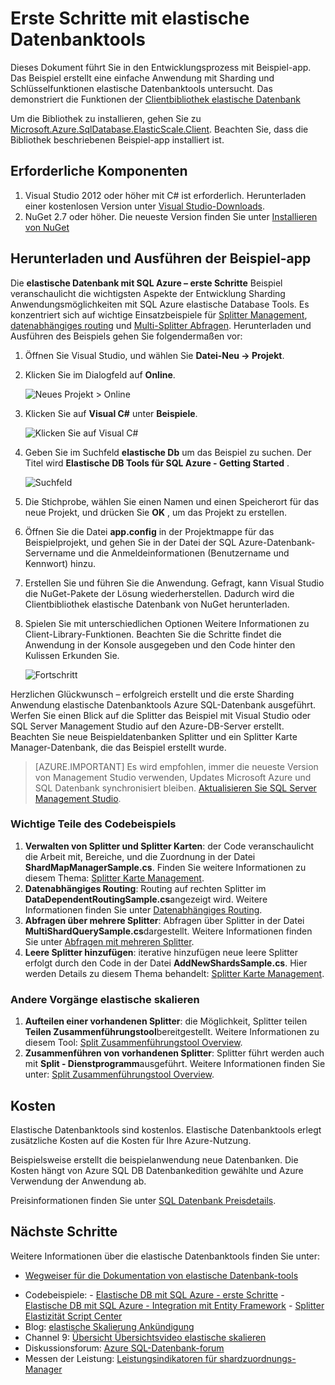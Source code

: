 <properties 
    pageTitle="Erste Schritte mit elastische Datenbanktools" 
    description="Grundlegende Erklärung elastische Datenbank Tools Feature von Azure SQL-Datenbank einschließlich einfache Beispiel-app ausgeführt." 
    services="sql-database" 
    documentationCenter="" 
    manager="jhubbard" 
    authors="ddove" 
    editor="CarlRabeler"/>

<tags 
    ms.service="sql-database" 
    ms.workload="sql-database" 
    ms.tgt_pltfrm="na" 
    ms.devlang="na" 
    ms.topic="article" 
    ms.date="05/27/2016" 
    ms.author="ddove"/>

# <a name="get-started-with-elastic-database-tools"></a>Erste Schritte mit elastische Datenbanktools

Dieses Dokument führt Sie in den Entwicklungsprozess mit Beispiel-app. Das Beispiel erstellt eine einfache Anwendung mit Sharding und Schlüsselfunktionen elastische Datenbanktools untersucht. Das demonstriert die Funktionen der [Clientbibliothek elastische Datenbank](sql-database-elastic-database-client-library.md)

Um die Bibliothek zu installieren, gehen Sie zu [Microsoft.Azure.SqlDatabase.ElasticScale.Client](https://www.nuget.org/packages/Microsoft.Azure.SqlDatabase.ElasticScale.Client/). Beachten Sie, dass die Bibliothek beschriebenen Beispiel-app installiert ist.

## <a name="prerequisites"></a>Erforderliche Komponenten

1. Visual Studio 2012 oder höher mit C# ist erforderlich. Herunterladen einer kostenlosen Version unter [Visual Studio-Downloads](http://www.visualstudio.com/downloads/download-visual-studio-vs.aspx).
2. NuGet 2.7 oder höher. Die neueste Version finden Sie unter [Installieren von NuGet](http://docs.nuget.org/docs/start-here/installing-nuget)

## <a name="download-and-run-the-sample-app"></a>Herunterladen und Ausführen der Beispiel-app

Die **elastische Datenbank mit SQL Azure – erste Schritte** Beispiel veranschaulicht die wichtigsten Aspekte der Entwicklung Sharding Anwendungsmöglichkeiten mit SQL Azure elastische Database Tools. Es konzentriert sich auf wichtige Einsatzbeispiele für [Splitter Management](sql-database-elastic-scale-shard-map-management.md), [datenabhängiges routing](sql-database-elastic-scale-data-dependent-routing.md) und [Multi-Splitter Abfragen](sql-database-elastic-scale-multishard-querying.md). Herunterladen und Ausführen des Beispiels gehen Sie folgendermaßen vor: 

1. Öffnen Sie Visual Studio, und wählen Sie **Datei-Neu -> Projekt**.
2. Klicken Sie im Dialogfeld auf **Online**.

    ![Neues Projekt > Online][2]
3. Klicken Sie auf **Visual C#** unter **Beispiele**.

    ![Klicken Sie auf Visual C#][3]
4. Geben Sie im Suchfeld **elastische Db** um das Beispiel zu suchen. Der Titel wird **Elastische DB Tools für SQL Azure - Getting Started** .

    ![Suchfeld][1]
 
5. Die Stichprobe, wählen Sie einen Namen und einen Speicherort für das neue Projekt, und drücken Sie **OK** , um das Projekt zu erstellen.
6. Öffnen Sie die Datei **app.config** in der Projektmappe für das Beispielprojekt, und gehen Sie in der Datei der SQL Azure-Datenbank-Servername und die Anmeldeinformationen (Benutzername und Kennwort) hinzu.
7. Erstellen Sie und führen Sie die Anwendung. Gefragt, kann Visual Studio die NuGet-Pakete der Lösung wiederherstellen. Dadurch wird die Clientbibliothek elastische Datenbank von NuGet herunterladen.
8. Spielen Sie mit unterschiedlichen Optionen Weitere Informationen zu Client-Library-Funktionen. Beachten Sie die Schritte findet die Anwendung in der Konsole ausgegeben und den Code hinter den Kulissen Erkunden Sie.

    ![Fortschritt][4]

Herzlichen Glückwunsch – erfolgreich erstellt und die erste Sharding Anwendung elastische Datenbanktools Azure SQL-Datenbank ausgeführt. Werfen Sie einen Blick auf die Splitter das Beispiel mit Visual Studio oder SQL Server Management Studio auf den Azure-DB-Server erstellt. Beachten Sie neue Beispieldatenbanken Splitter und ein Splitter Karte Manager-Datenbank, die das Beispiel erstellt wurde.

> [AZURE.IMPORTANT] Es wird empfohlen, immer die neueste Version von Management Studio verwenden, Updates Microsoft Azure und SQL Datenbank synchronisiert bleiben. [Aktualisieren Sie SQL Server Management Studio](https://msdn.microsoft.com/library/mt238290.aspx).


### <a name="key-pieces-of-the-code-sample"></a>Wichtige Teile des Codebeispiels

1. **Verwalten von Splitter und Splitter Karten**: der Code veranschaulicht die Arbeit mit, Bereiche, und die Zuordnung in der Datei **ShardMapManagerSample.cs**. Finden Sie weitere Informationen zu diesem Thema: [Splitter Karte Management](http://go.microsoft.com/?linkid=9862595).  
2. **Datenabhängiges Routing**: Routing auf rechten Splitter im **DataDependentRoutingSample.cs**angezeigt wird. Weitere Informationen finden Sie unter [Datenabhängiges Routing](http://go.microsoft.com/?linkid=9862596). 
3. **Abfragen über mehrere Splitter**: Abfragen über Splitter in der Datei **MultiShardQuerySample.cs**dargestellt. Weitere Informationen finden Sie unter [Abfragen mit mehreren Splitter](http://go.microsoft.com/?linkid=9862597).
4. **Leere Splitter hinzufügen**: iterative hinzufügen neue leere Splitter erfolgt durch den Code in der Datei **AddNewShardsSample.cs**. Hier werden Details zu diesem Thema behandelt: [Splitter Karte Management](http://go.microsoft.com/?linkid=9862595).

### <a name="other-elastic-scale-operations"></a>Andere Vorgänge elastische skalieren

1. **Aufteilen einer vorhandenen Splitter**: die Möglichkeit, Splitter teilen **Teilen Zusammenführungstool**bereitgestellt. Weitere Informationen zu diesem Tool: [Split Zusammenführungstool Overview](sql-database-elastic-scale-overview-split-and-merge.md).
2. **Zusammenführen von vorhandenen Splitter**: Splitter führt werden auch mit **Split - Dienstprogramm**ausgeführt. Weitere Informationen finden Sie unter: [Split Zusammenführungstool Overview](sql-database-elastic-scale-overview-split-and-merge.md).   


## <a name="cost"></a>Kosten

Elastische Datenbanktools sind kostenlos. Elastische Datenbanktools erlegt zusätzliche Kosten auf die Kosten für Ihre Azure-Nutzung. 

Beispielsweise erstellt die beispielanwendung neue Datenbanken. Die Kosten hängt von Azure SQL DB Datenbankedition gewählte und Azure Verwendung der Anwendung ab.

Preisinformationen finden Sie unter [SQL Datenbank Preisdetails](https://azure.microsoft.com/pricing/details/sql-database/).

## <a name="next-steps"></a>Nächste Schritte
Weitere Informationen über die elastische Datenbanktools finden Sie unter:

* [Wegweiser für die Dokumentation von elastische Datenbank-tools](https://azure.microsoft.com/documentation/learning-paths/sql-database-elastic-scale/) 
-    Codebeispiele: 
    -    [Elastische DB mit SQL Azure - erste Schritte](http://code.msdn.microsoft.com/Elastic-Scale-with-Azure-a80d8dc6?SRC=VSIDE)
    -    [Elastische DB mit SQL Azure - Integration mit Entity Framework](http://code.msdn.microsoft.com/Elastic-Scale-with-Azure-bae904ba?SRC=VSIDE)
    -    [Splitter Elastizität Script Center](https://gallery.technet.microsoft.com/scriptcenter/Elastic-Scale-Shard-c9530cbe)
-    Blog: [elastische Skalierung Ankündigung](https://azure.microsoft.com/blog/2014/10/02/introducing-elastic-scale-preview-for-azure-sql-database/)
-    Channel 9: [Übersicht Übersichtsvideo elastische skalieren](http://channel9.msdn.com/Shows/Data-Exposed/Azure-SQL-Database-Elastic-Scale)
-    Diskussionsforum: [Azure SQL-Datenbank-forum](http://social.msdn.microsoft.com/forums/azure/home?forum=ssdsgetstarted)
-    Messen der Leistung: [Leistungsindikatoren für shardzuordnungs-Manager](sql-database-elastic-database-client-library.md)


<!--Anchors-->
[The Elastic Scale Sample Application]: #The-Elastic-Scale-Sample-Application
[Download and Run the Sample App]: #Download-and-Run-the-Sample-App
[Cost]: #Cost
[Next steps]: #next-steps

<!--Image references-->
[1]: ./media/sql-database-elastic-scale-get-started/newProject.png
[2]: ./media/sql-database-elastic-scale-get-started/click-online.png
[3]: ./media/sql-database-elastic-scale-get-started/click-CSharp.png
[4]: ./media/sql-database-elastic-scale-get-started/output2.png
 
